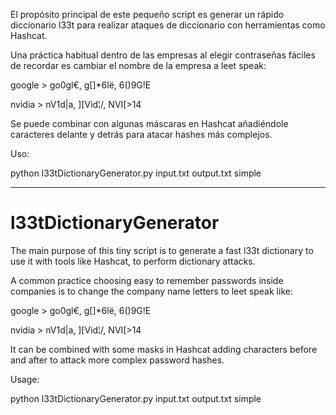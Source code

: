 El propósito principal de este pequeño script es generar un rápido diccionario l33t para realizar ataques de diccionario con herramientas como Hashcat.

Una práctica habitual dentro de las empresas al elegir contraseñas fáciles de recordar es cambiar el nombre de la empresa a leet speak:

google > go0gl€, g[]*6lë, 6()9G!E

nvidia > nV1d|a, ][Vid¦/, NVI[>14

Se puede combinar con algunas máscaras en Hashcat añadiéndole caracteres delante y detrás para atacar hashes más complejos.

Uso:

python l33tDictionaryGenerator.py input.txt output.txt simple

--------------------------------------------------------------------------------

# l33tDictionaryGenerator

The main purpose of this tiny script is to generate a fast l33t dictionary to use it with tools like Hashcat, to perform dictionary attacks.

A common practice choosing easy to remember passwords inside companies is to change the company name letters to leet speak like:

google > go0gl€, g[]*6lë, 6()9G!E

nvidia > nV1d|a, ]\[Vid¦/\, NVI[>14

It can be combined with some masks in Hashcat adding characters before and after to attack more complex password hashes.

Usage:

python l33tDictionaryGenerator.py input.txt output.txt simple

